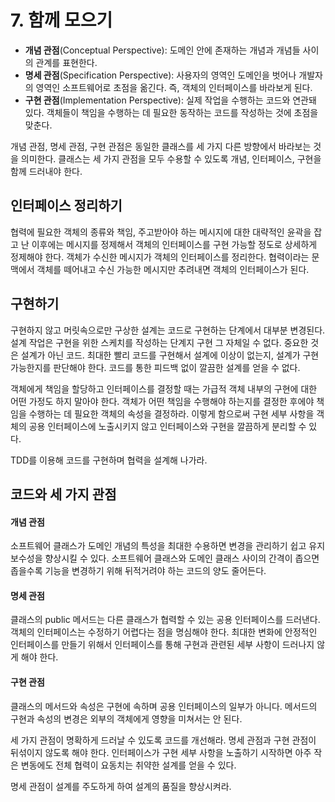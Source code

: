 # 7. 함께 모으기

* **개념 관점**(Conceptual Perspective): 도메인 안에 존재하는 개념과 개념들 사이의 관계를 표현한다.
* **명세 관점**(Specification Perspective): 사용자의 영역인 도메인을 벗어나 개발자의 영역인 소프트웨어로 초점을 옮긴다. 즉, 객체의 인터페이스를 바라보게 된다.
* **구현 관점**(Implementation Perspective): 실제 작업을 수행하는 코드와 연관돼 있다. 객체들이 책임을 수행하는 데 필요한 동작하는 코드를 작성하는 것에 초점을 맞춘다.

개념 관점, 명세 관점, 구현 관점은 동일한 클래스를 세 가지 다른 방향에서 바라보는 것을 의미한다.
클래스는 세 가지 관점을 모두 수용할 수 있도록 개념, 인터페이스, 구현을 함께 드러내야 한다. 


## 인터페이스 정리하기

협력에 필요한 객체의 종류와 책임, 주고받아야 하는 메시지에 대한 대략적인 윤곽을 잡고 난 이후에는 메시지를 정제해서 객체의 인터페이스를 구현 가능할 정도로 상세하게 정제해야 한다.
객체가 수신한 메시지가 객체의 인터페이스를 정리한다. 협력이라는 문맥에서 객체를 떼어내고 수신 가능한 메시지만 추려내면 객체의 인터페이스가 된다. 


## 구현하기

구현하지 않고 머릿속으로만 구상한 설계는 코드로 구현하는 단계에서 대부분 변경된다. 설계 작업은 구현을 위한 스케치를 작성하는 단계지 구현 그 자체일 수 없다.
중요한 것은 설계가 아닌 코드. 최대한 빨리 코드를 구현해서 설계에 이상이 없는지, 설계가 구현 가능한지를 판단해야 한다.
코드를 통한 피드백 없이 깔끔한 설계를 얻을 수 없다.

객체에게 책임을 할당하고 인터페이스를 결정할 때는 가급적 객체 내부의 구현에 대한 어떤 가정도 하지 말아야 한다.
객체가 어떤 책임을 수행해야 하는지를 결정한 후에야 책임을 수행하는 데 필요한 객체의 속성을 결정하라.
이렇게 함으로써 구현 세부 사항을 객체의 공용 인터페이스에 노출시키지 않고 인터페이스와 구현을 깔끔하게 분리할 수 있다.

TDD를 이용해 코드를 구현하며 협력을 설계해 나가라. 


## 코드와 세 가지 관점

#### 개념 관점

소프트웨어 클래스가 도메인 개념의 특성을 최대한 수용하면 변경을 관리하기 쉽고 유지보수성을 향상시킬 수 있다.
소프트웨어 클래스와 도메인 클래스 사이의 간격이 좁으면 좁을수록 기능을 변경하기 위해 뒤적거려야 하는 코드의 양도 줄어든다.


#### 명세 관점

클래스의 public 메서드는 다른 클래스가 협력할 수 있는 공용 인터페이스를 드러낸다. 객체의 인터페이스는 수정하기 어렵다는 점을 명심해야 한다.
최대한 변화에 안정적인 인터페이스를 만들기 위해서 인터페이스를 통해 구현과 관련된 세부 사항이 드러나지 않게 해야 한다.


#### 구현 관점

클래스의 메서드와 속성은 구현에 속하며 공용 인터페이스의 일부가 아니다. 메서드의 구현과 속성의 변경은 외부의 객체에게 영향을 미쳐서는 안 된다.


세 가지 관점이 명확하게 드러날 수 있도록 코드를 개선해라. 명세 관점과 구현 관점이 뒤섞이지 않도록 해야 한다.
인터페이스가 구현 세부 사항을 노출하기 시작하면 아주 작은 변동에도 전체 협력이 요동치는 취약한 설계를 얻을 수 있다.

명세 관점이 설계를 주도하게 하여 설계의 품질을 향상시켜라. 
